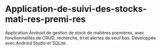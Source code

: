 # Application-de-suivi-des-stocks-mati-res-premi-res
Application Android de gestion de stock de matières premières, avec fonctionnalités de CRUD, recherche, tri et alertes de seuil bas. Développée avec Android Studio et SQLite.

